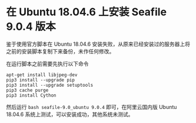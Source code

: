# 在 Ubuntu 18.04.6 上安装 Seafile 9.0.4 版本
鉴于使用官方脚本在 Ubuntu 18.04.6 安装失败，从原来已经安装过的服务器上将之前的安装脚本复制下来备份，未作任何修改。

在运行脚本之前需要先执行以下命令
```
apt-get install libjpeg-dev
pip3 install --upgrade pip
pip3 install --upgrade setuptools
pip3 cache purge
pip3 install Cython
```
然后运行 `bash seafile-9.0_ubuntu 9.0.4` 即可，在阿里云国内版 Ubuntu 18.04.6 系统上测试，可以安装成功，其他系统未测试。
